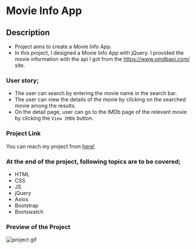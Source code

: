 # Movie Info App
## Description
- Project aims to create a Movie Info App.
- In this project, I designed a Movie Info App with jQuery. I provided the movie information with the api I got from the https://www.omdbapi.com/ site.  
 

### User story;

- The user can search by entering the movie name in the search bar. 
- The user can view the details of the movie by clicking on the searched movie among the results.
- On the detail page, user can go to the IMDb page of the relevant movie by clicking the `View IMDb` button.

### Project Link

You can reach my project from [here!](https://j-query-movie-info-app.vercel.app/)

### At the end of the project, following topics are to be covered;
- HTML
- CSS
- JS
- jQuery
- Axios
- Bootstrap 
- Bootswatch 

### Preview of the Project

<img src='./movie-info.gif' alt='project gif'/>
